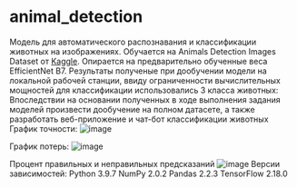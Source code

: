 # animal_detection
Модель для автоматического распознавания и классификации животных на изображениях. Обучается на Animals Detection Images Dataset от [Kaggle](https://www.kaggle.com/datasets/antoreepjana/animals-detection-images-dataset). Опирается на предварительно обученные веса EfficientNet B7.
Результаты полученые при дообучении модели на локальной рабочей станции, ввиду ограниченности вычислительных мощностей для классификации использовались 3 класса животных:
Впоследствии на основании полученных в ходе выполнения задания моделей произвести дообучение на полном датасете, а также разработать веб-приложение и чат-бот классификации животных
График точности:
![image](https://github.com/user-attachments/assets/55b073a4-c623-4ace-b991-6749d5ed8601)

График потерь:
![image](https://github.com/user-attachments/assets/62d80509-6e58-4296-822e-ae8d6ca8ee13)

Процент правильных и неправильных предсказаний
![image](https://github.com/user-attachments/assets/bbac5560-4747-4fb3-a4b7-9095c0d832b1)
Версии зависимостей:
Python 3.9.7
NumPy 2.0.2
Pandas 2.2.3
TensorFlow 2.18.0





